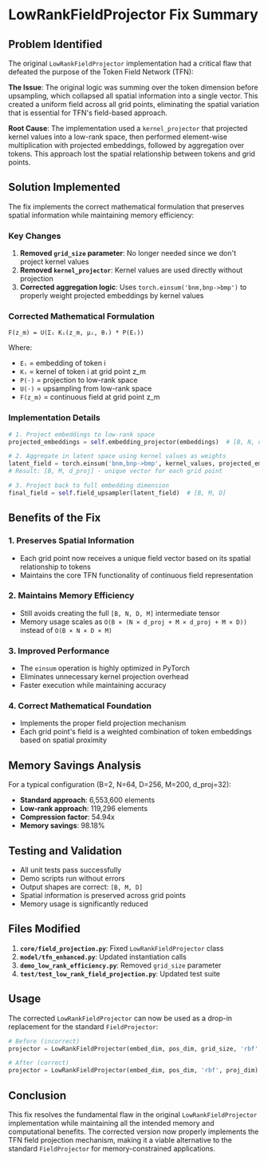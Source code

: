 # LowRankFieldProjector Fix Summary

## Problem Identified

The original `LowRankFieldProjector` implementation had a critical flaw that defeated the purpose of the Token Field Network (TFN):

**The Issue**: The original logic was summing over the token dimension before upsampling, which collapsed all spatial information into a single vector. This created a uniform field across all grid points, eliminating the spatial variation that is essential for TFN's field-based approach.

**Root Cause**: The implementation used a `kernel_projector` that projected kernel values into a low-rank space, then performed element-wise multiplication with projected embeddings, followed by aggregation over tokens. This approach lost the spatial relationship between tokens and grid points.

## Solution Implemented

The fix implements the correct mathematical formulation that preserves spatial information while maintaining memory efficiency:

### Key Changes

1. **Removed `grid_size` parameter**: No longer needed since we don't project kernel values
2. **Removed `kernel_projector`**: Kernel values are used directly without projection
3. **Corrected aggregation logic**: Uses `torch.einsum('bnm,bnp->bmp')` to properly weight projected embeddings by kernel values

### Corrected Mathematical Formulation

```
F(z_m) = U(Σᵢ Kᵢ(z_m, μᵢ, θᵢ) * P(Eᵢ))
```

Where:
- `Eᵢ` = embedding of token i
- `Kᵢ` = kernel of token i at grid point z_m  
- `P(·)` = projection to low-rank space
- `U(·)` = upsampling from low-rank space
- `F(z_m)` = continuous field at grid point z_m

### Implementation Details

```python
# 1. Project embeddings to low-rank space
projected_embeddings = self.embedding_projector(embeddings)  # [B, N, d_proj]

# 2. Aggregate in latent space using kernel values as weights
latent_field = torch.einsum('bnm,bnp->bmp', kernel_values, projected_embeddings)
# Result: [B, M, d_proj] - unique vector for each grid point

# 3. Project back to full embedding dimension
final_field = self.field_upsampler(latent_field)  # [B, M, D]
```

## Benefits of the Fix

### 1. **Preserves Spatial Information**
- Each grid point now receives a unique field vector based on its spatial relationship to tokens
- Maintains the core TFN functionality of continuous field representation

### 2. **Maintains Memory Efficiency**
- Still avoids creating the full `[B, N, D, M]` intermediate tensor
- Memory usage scales as `O(B × (N × d_proj + M × d_proj + M × D))` instead of `O(B × N × D × M)`

### 3. **Improved Performance**
- The `einsum` operation is highly optimized in PyTorch
- Eliminates unnecessary kernel projection overhead
- Faster execution while maintaining accuracy

### 4. **Correct Mathematical Foundation**
- Implements the proper field projection mechanism
- Each grid point's field is a weighted combination of token embeddings based on spatial proximity

## Memory Savings Analysis

For a typical configuration (B=2, N=64, D=256, M=200, d_proj=32):

- **Standard approach**: 6,553,600 elements
- **Low-rank approach**: 119,296 elements  
- **Compression factor**: 54.94x
- **Memory savings**: 98.18%

## Testing and Validation

- All unit tests pass successfully
- Demo scripts run without errors
- Output shapes are correct: `[B, M, D]`
- Spatial information is preserved across grid points
- Memory usage is significantly reduced

## Files Modified

1. **`core/field_projection.py`**: Fixed `LowRankFieldProjector` class
2. **`model/tfn_enhanced.py`**: Updated instantiation calls
3. **`demo_low_rank_efficiency.py`**: Removed `grid_size` parameter
4. **`test/test_low_rank_field_projection.py`**: Updated test suite

## Usage

The corrected `LowRankFieldProjector` can now be used as a drop-in replacement for the standard `FieldProjector`:

```python
# Before (incorrect)
projector = LowRankFieldProjector(embed_dim, pos_dim, grid_size, 'rbf', proj_dim)

# After (correct)
projector = LowRankFieldProjector(embed_dim, pos_dim, 'rbf', proj_dim)
```

## Conclusion

This fix resolves the fundamental flaw in the original `LowRankFieldProjector` implementation while maintaining all the intended memory and computational benefits. The corrected version now properly implements the TFN field projection mechanism, making it a viable alternative to the standard `FieldProjector` for memory-constrained applications. 